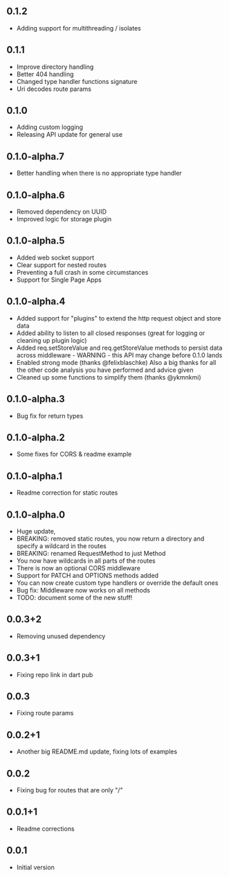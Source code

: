 ## 0.1.2

- Adding support for multithreading / isolates

## 0.1.1

- Improve directory handling
- Better 404 handling
- Changed type handler functions signature
- Uri decodes route params

## 0.1.0

- Adding custom logging
- Releasing API update for general use

## 0.1.0-alpha.7

- Better handling when there is no appropriate type handler

## 0.1.0-alpha.6

- Removed dependency on UUID
- Improved logic for storage plugin

## 0.1.0-alpha.5

- Added web socket support
- Clear support for nested routes
- Preventing a full crash in some circumstances
- Support for Single Page Apps

## 0.1.0-alpha.4

- Added support for "plugins" to extend the http request object and store data
- Added ability to listen to all closed responses (great for logging or cleaning up plugin logic)
- Added req.setStoreValue and req.getStoreValue methods to persist data across middleware - WARNING - this API may change before 0.1.0 lands
- Enabled strong mode (thanks @felixblaschke) Also a big thanks for all the other code analysis you have performed and advice given
- Cleaned up some functions to simplify them (thanks @ykmnkmi)

## 0.1.0-alpha.3

- Bug fix for return types

## 0.1.0-alpha.2

- Some fixes for CORS & readme example

## 0.1.0-alpha.1

- Readme correction for static routes

## 0.1.0-alpha.0

- Huge update, 
- BREAKING: removed static routes, you now return a directory and specify a wildcard in the routes
- BREAKING: renamed RequestMethod to just Method
- You now have wildcards in all parts of the routes
- There is now an optional CORS middleware
- Support for PATCH and OPTIONS methods added
- You can now create custom type handlers or override the default ones
- Bug fix: Middleware now works on all methods
- TODO: document some of the new stuff!

## 0.0.3+2

- Removing unused dependency

## 0.0.3+1

- Fixing repo link in dart pub

## 0.0.3

- Fixing route params

## 0.0.2+1

- Another big README.md update, fixing lots of examples

## 0.0.2

- Fixing bug for routes that are only "/"

## 0.0.1+1

- Readme corrections

## 0.0.1

- Initial version
